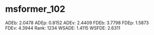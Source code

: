 # msformer_102

ADEb: 2.0478
ADEp: 0.8152
ADEv: 2.4409
FDEb: 3.7798
FDEp: 1.5873
FDEv: 4.3944
Rank: 1234
WSADE: 1.4115
WSFDE: 2.6311
